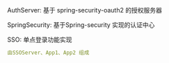 AuthServer: 基于 spring-security-oauth2 的授权服务器



SpringSecurity: 基于Spring-security 实现的认证中心


SSO: 单点登录功能实现
```yaml
由SSOServer、App1、App2 组成
```